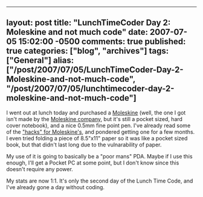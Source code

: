   ---
  layout: post
  title: "LunchTimeCoder Day 2: Moleskine and not much code"
  date: 2007-07-05 15:02:00 -0500
  comments: true
  published: true
  categories: ["blog", "archives"]
  tags: ["General"]
  alias: ["/post/2007/07/05/LunchTimeCoder-Day-2-Moleskine-and-not-much-code", "/post/2007/07/05/lunchtimecoder-day-2-moleskine-and-not-much-code"]
  ---
<!-- more -->
<P>I went out at lunch today and purchased a <A href="http://en.wikipedia.org/wiki/Moleskine">Moleskine</A>&nbsp;(well, the one I got isn't made by the&nbsp;<A href="http://www.moleskine.com/">Moleskine company</A>, but it's still a pocket sized, hard cover notebook), and a nice 0.5mm fine point pen. I've already read some of the <A href="http://lifehacker.com/software/moleskine/">"hacks" for Moleskine's</A>, and pondered getting one for a few months. I even tried folding a piece of 8.5"x11" paper so it was like a pocket sized book, but that didn't last long due to&nbsp;the vulnarability of paper.</P>
<P>My use of it is going to basically be a "poor mans" PDA. Maybe if I use this enough, I'll get a Pocket PC at some point, but I don't know since this doesn't require any power.</P>
<P>My stats are now 1:1. It's only the second day of the Lunch Time Code, and I've already gone a day without coding.</P>

